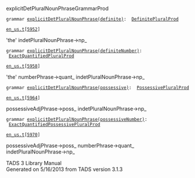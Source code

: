 ---
---
<span class="title">explicitDetPluralNounPhrase</span><span class="type">GrammarProd</span>

`grammar `<span class="classExtLink">[`explicitDetPluralNounPhrase(definite)`](../object/explicitDetPluralNounPhrase(definite).html)</span>` :   `[`DefinitePluralProd`](../object/DefinitePluralProd.html)

[`en_us.t`](../file/en_us.t.html)`[`[`5952`](../source/en_us.t.html#5952)`]`

<div class="gramrule">

'the' indetPluralNounPhrase-\>np\_  

</div>

`grammar `<span class="classExtLink">[`explicitDetPluralNounPhrase(definiteNumber)`](../object/explicitDetPluralNounPhrase(definiteNumber).html)</span>` :   `[`ExactQuantifiedPluralProd`](../object/ExactQuantifiedPluralProd.html)

[`en_us.t`](../file/en_us.t.html)`[`[`5958`](../source/en_us.t.html#5958)`]`

<div class="gramrule">

'the' numberPhrase-\>quant\_ indetPluralNounPhrase-\>np\_  

</div>

`grammar `<span class="classExtLink">[`explicitDetPluralNounPhrase(possessive)`](../object/explicitDetPluralNounPhrase(possessive).html)</span>` :   `[`PossessivePluralProd`](../object/PossessivePluralProd.html)

[`en_us.t`](../file/en_us.t.html)`[`[`5964`](../source/en_us.t.html#5964)`]`

<div class="gramrule">

possessiveAdjPhrase-\>poss\_ indetPluralNounPhrase-\>np\_  

</div>

`grammar `<span class="classExtLink">[`explicitDetPluralNounPhrase(possessiveNumber)`](../object/explicitDetPluralNounPhrase(possessiveNumber).html)</span>` :   `[`ExactQuantifiedPossessivePluralProd`](../object/ExactQuantifiedPossessivePluralProd.html)

[`en_us.t`](../file/en_us.t.html)`[`[`5970`](../source/en_us.t.html#5970)`]`

<div class="gramrule">

possessiveAdjPhrase-\>poss\_ numberPhrase-\>quant\_  
indetPluralNounPhrase-\>np\_  

</div>

<div class="ftr">

TADS 3 Library Manual  
Generated on 5/16/2013 from TADS version 3.1.3

</div>
